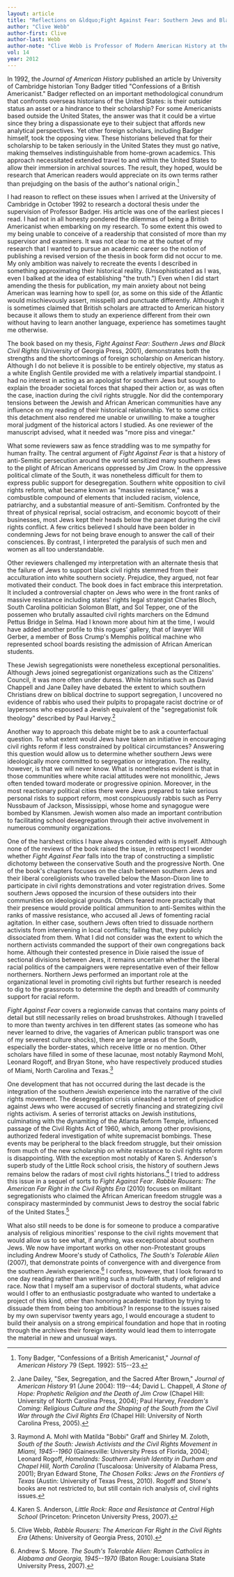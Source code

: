 ```yaml
---
layout: article
title: "Reflections on &ldquo;Fight Against Fear: Southern Jews and Black Civil Rights&rdquo;"
author: "Clive Webb"
author-first: Clive
author-last: Webb
author-note: "Clive Webb is Professor of Modern American History at the University of Sussex."
vol: 14
year: 2012
---
```


In 1992, the *Journal of American History* published an article by
University of Cambridge historian Tony Badger titled "Confessions of a
British Americanist." Badger reflected on an important methodological
conundrum that confronts overseas historians of the United States: is
their outsider status an asset or a hindrance to their scholarship? For
some Americanists based outside the United States, the answer was that
it could be a virtue since they bring a dispassionate eye to their
subject that affords new analytical perspectives. Yet other foreign
scholars, including Badger himself, took the opposing view. These
historians believed that for their scholarship to be taken seriously in
the United States they must go native, making themselves
indistinguishable from home-grown academics. This approach necessitated
extended travel to and within the United States to allow their immersion
in archival sources. The result, they hoped, would be research that
American readers would appreciate on its own terms rather than
prejudging on the basis of the author's national origin.[^1]

I had reason to reflect on these issues when I arrived at the University
of Cambridge in October 1992 to research a doctoral thesis under the
supervision of Professor Badger. His article was one of the earliest
pieces I read. I had not in all honesty pondered the dilemmas of being a
British Americanist when embarking on my research. To some extent this
owed to my being unable to conceive of a readership that consisted of
more than my supervisor and examiners. It was not clear to me at the
outset of my research that I wanted to pursue an academic career so the
notion of publishing a revised version of the thesis in book form did
not occur to me. My only ambition was naively to recreate the events I
described in something approximating their historical reality.
(Unsophisticated as I was, even I balked at the idea of establishing
"the truth.") Even when I did start amending the thesis for publication,
my main anxiety about not being American was learning how to spell (or,
as some on this side of the Atlantic would mischievously assert,
misspell) and punctuate differently. Although it is sometimes claimed
that British scholars are attracted to American history because it
allows them to study an experience different from their own without
having to learn another language, experience has sometimes taught me
otherwise.

The book based on my thesis, *Fight Against Fear: Southern Jews and
Black Civil Rights* (University of Georgia Press, 2001), demonstrates
both the strengths and the shortcomings of foreign scholarship on
American history. Although I do not believe it is possible to be
entirely objective, my status as a white English Gentile provided me
with a relatively impartial standpoint. I had no interest in acting as
an apologist for southern Jews but sought to explain the broader
societal forces that shaped their action or, as was often the case,
inaction during the civil rights struggle. Nor did the contemporary
tensions between the Jewish and African American communities have any
influence on my reading of their historical relationship. Yet to some
critics this detachment also rendered me unable or unwilling to make a
tougher moral judgment of the historical actors I studied. As one
reviewer of the manuscript advised, what it needed was "more piss and
vinegar."

What some reviewers saw as fence straddling was to me sympathy for human
frailty. The central argument of *Fight Against Fear* is that a history
of anti-Semitic persecution around the world sensitized many southern
Jews to the plight of African Americans oppressed by Jim Crow. In the
oppressive political climate of the South, it was nonetheless difficult
for them to express public support for desegregation. Southern white
opposition to civil rights reform, what became known as "massive
resistance," was a combustible compound of elements that included
racism, violence, patriarchy, and a substantial measure of
anti-Semitism. Confronted by the threat of physical reprisal, social
ostracism, and economic boycott of their businesses, most Jews kept
their heads below the parapet during the civil rights conflict. A few
critics believed I should have been bolder in condemning Jews for not
being brave enough to answer the call of their consciences. By contrast,
I interpreted the paralysis of such men and women as all too
understandable.

Other reviewers challenged my interpretation with an alternate thesis
that the failure of Jews to support black civil rights stemmed from
their acculturation into white southern society. Prejudice, they argued,
not fear motivated their conduct. The book does in fact embrace this
interpretation. It included a controversial chapter on Jews who were in
the front ranks of massive resistance including states' rights legal
strategist Charles Bloch, South Carolina politician Solomon Blatt, and
Sol Tepper, one of the possemen who brutally assaulted civil rights
marchers on the Edmund Pettus Bridge in Selma. Had I known more about
him at the time, I would have added another profile to this rogues'
gallery, that of lawyer Will Gerber, a member of Boss Crump's Memphis
political machine who represented school boards resisting the admission
of African American students.

These Jewish segregationists were nonetheless exceptional personalities.
Although Jews joined segregationist organizations such as the Citizens'
Council, it was more often under duress. While historians such as David
Chappell and Jane Dailey have debated the extent to which southern
Christians drew on biblical doctrine to support segregation, I uncovered
no evidence of rabbis who used their pulpits to propagate racist
doctrine or of laypersons who espoused a Jewish equivalent of the
"segregationist folk theology" described by Paul Harvey.[^2]

Another way to approach this debate might be to ask a counterfactual
question. To what extent would Jews have taken an initiative in
encouraging civil rights reform if less constrained by political
circumstances? Answering this question would allow us to determine
whether southern Jews were ideologically more committed to segregation
or integration. The reality, however, is that we will never know. What
is nonetheless evident is that in those communities where white racial
attitudes were not monolithic, Jews often tended toward moderate or
progressive opinion. Moreover, in the most reactionary political cities
there were Jews prepared to take serious personal risks to support
reform, most conspicuously rabbis such as Perry Nussbaum of Jackson,
Mississippi, whose home and synagogue were bombed by Klansmen. Jewish
women also made an important contribution to facilitating school
desegregation through their active involvement in numerous community
organizations.

One of the harshest critics I have always contended with is myself.
Although none of the reviews of the book raised the issue, in retrospect
I wonder whether *Fight Against Fear* falls into the trap of
constructing a simplistic dichotomy between the conservative South and
the progressive North. One of the book's chapters focuses on the clash
between southern Jews and their liberal coreligionists who travelled
below the Mason-Dixon line to participate in civil rights demonstrations
and voter registration drives. Some southern Jews opposed the incursion
of these outsiders into their communities on ideological grounds. Others
feared more practically that their presence would provide political
ammunition to anti-Semites within the ranks of massive resistance, who
accused all Jews of fomenting racial agitation. In either case, southern
Jews often tried to dissuade northern activists from intervening in
local conflicts; failing that, they publicly dissociated from them. What
I did not consider was the extent to which the northern activists
commanded the support of their own congregations back home. Although
their contested presence in Dixie raised the issue of sectional
divisions between Jews, it remains uncertain whether the liberal racial
politics of the campaigners were representative even of their fellow
northerners. Northern Jews performed an important role at the
organizational level in promoting civil rights but further research is
needed to dig to the grassroots to determine the depth and breadth of
community support for racial reform.

*Fight Against Fear* covers a regionwide canvas that contains many
points of detail but still necessarily relies on broad brushstrokes.
Although I travelled to more than twenty archives in ten different
states (as someone who has never learned to drive, the vagaries of
American public transport was one of my severest culture shocks), there
are large areas of the South, especially the border-states, which
receive little or no mention. Other scholars have filled in some of
these lacunae, most notably Raymond Mohl, Leonard Rogoff, and Bryan
Stone, who have respectively produced studies of Miami, North Carolina
and Texas.[^3]

One development that has not occurred during the last decade is the
integration of the southern Jewish experience into the narrative of the
civil rights movement. The desegregation crisis unleashed a torrent of
prejudice against Jews who were accused of secretly financing and
strategizing civil rights activism. A series of terrorist attacks on
Jewish institutions, culminating with the dynamiting of the Atlanta
Reform Temple, influenced passage of the Civil Rights Act of 1960,
which, among other provisions, authorized federal investigation of white
supremacist bombings. These events may be peripheral to the black
freedom struggle, but their omission from much of the new scholarship on
white resistance to civil rights reform is disappointing. With the
exception most notably of Karen S. Anderson's superb study of the Little
Rock school crisis, the history of southern Jews remains below the
radars of most civil rights historians.[^4] I tried to address this
issue in a sequel of sorts to *Fight Against Fear*. *Rabble Rousers: The
American Far Right in the Civil Rights Era* (2010) focuses on militant
segregationists who claimed the African American freedom struggle was a
conspiracy masterminded by communist Jews to destroy the social fabric
of the United States.[^5]

What also still needs to be done is for someone to produce a comparative
analysis of religious minorities' response to the civil rights movement
that would allow us to see what, if anything, was exceptional about
southern Jews. We now have important works on other non-Protestant
groups including Andrew Moore's study of Catholics, *The South's
Tolerable Alien* (2007), that demonstrate points of convergence with and
divergence from the southern Jewish experience.[^6] I confess, however,
that I look forward to one day reading rather than writing such a
multi-faith study of religion and race. Now that I myself am a
supervisor of doctoral students, what advice would I offer to an
enthusiastic postgraduate who wanted to undertake a project of this
kind, other than honoring academic tradition by trying to dissuade them
from being too ambitious? In response to the issues raised by my own
supervisor twenty years ago, I would encourage a student to build their
analysis on a strong empirical foundation and hope that in rooting
through the archives their foreign identity would lead them to
interrogate the material in new and unusual ways.

[^1]: Tony Badger, "Confessions of a British Americanist," *Journal of
    American History* 79 (Sept. 1992): 515--23.

[^2]: Jane Dailey, "Sex, Segregation, and the Sacred After Brown,"
    *Journal of American History* 91 (June 2004): 119--44; David L.
    Chappell, *A Stone of Hope: Prophetic Religion and the Death of Jim
    Crow* (Chapel Hill: University of North Carolina Press, 2004); Paul
    Harvey, *Freedom's Coming: Religious Culture and the Shaping of the
    South from the Civil War through the Civil Rights Era* (Chapel Hill:
    University of North Carolina Press, 2005).

[^3]: Raymond A. Mohl with Matilda "Bobbi" Graff and Shirley M. Zoloth,
    *South of the South: Jewish Activists and the Civil Rights Movement
    in Miami, 1945--1960* (Gainesville: University Press of Florida,
    2004); Leonard Rogoff, *Homelands: Southern Jewish Identity in Durham
    and Chapel Hill, North Carolina* (Tuscaloosa: University of Alabama
    Press, 2001); Bryan Edward Stone, *The Chosen Folks: Jews on the
    Frontiers of Texas* (Austin: University of Texas Press, 2010). Rogoff
    and Stone's books are not restricted to, but still contain rich
    analysis of, civil rights issues.

[^4]: Karen S. Anderson, *Little Rock: Race and Resistance at Central
    High School* (Princeton: Princeton University Press, 2007).

[^5]: Clive Webb, *Rabble Rousers: The American Far Right in the Civil
    Rights Era* (Athens: University of Georgia Press, 2010).

[^6]: Andrew S. Moore. *The South's Tolerable Alien: Roman Catholics in
    Alabama and Georgia, 1945--1970* (Baton Rouge: Louisiana State
    University Press, 2007).
